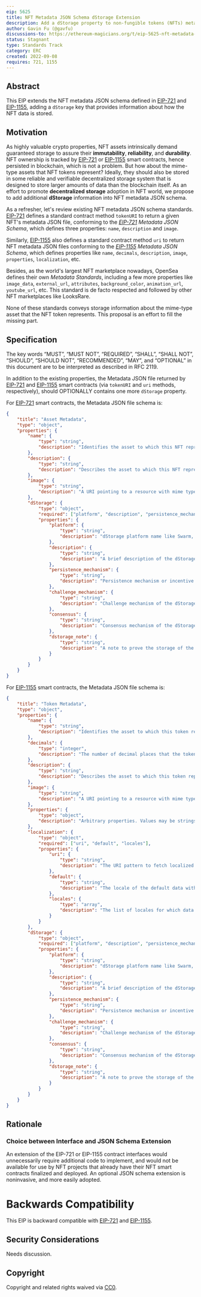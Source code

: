 ```yaml
---
eip: 5625
title: NFT Metadata JSON Schema dStorage Extension
description: Add a dStorage property to non-fungible tokens (NFTs) metadata JSON schema to provide decentralized storage information of NFT assets
author: Gavin Fu (@gavfu)
discussions-to: https://ethereum-magicians.org/t/eip-5625-nft-metadata-json-schema-dstorage-extension/10754
status: Stagnant
type: Standards Track
category: ERC
created: 2022-09-08
requires: 721, 1155
---
```


## Abstract

This EIP extends the NFT metadata JSON schema defined in [EIP-721](./eip-721.md) and [EIP-1155](./eip-1155.md), adding a `dStorage` key that provides information about how the NFT data is stored. 

## Motivation

As highly valuable crypto properties, NFT assets intrinsically demand guaranteed storage to assure their **immutability**, **reliability**, and **durability**. NFT ownership is tracked by [EIP-721](./eip-721.md) or [EIP-1155](./eip-1155.md) smart contracts, hence persisted in blockchain, which is not a problem. But how about the mime-type assets that NFT tokens represent? Ideally, they should also be stored in some reliable and verifiable decentralized storage system that is designed to store larger amounts of data than the blockchain itself. As an effort to promote **decentralized storage** adoption in NFT world, we propose to add additional **dStorage** information into NFT metadata JSON schema.

As a refresher, let's review existing NFT metadata JSON schema standards. [EIP-721](./eip-721.md) defines a standard contract method `tokenURI` to return a given NFT's metadata JSON file, conforming to the *[EIP-721](./eip-721.md) Metadata JSON Schema*, which defines three properties: `name`, `description` and `image`.

Similarly, [EIP-1155](./eip-1155.md) also defines a standard contract method `uri` to return NFT metadata JSON files conforming to the *[EIP-1155](./eip-1155.md) Metadata JSON Schema*, which defines properties like `name`, `decimals`, `description`, `image`, `properties`, `localization`, etc.

Besides, as the world's largest NFT marketplace nowadays, OpenSea defines their own *Metadata Standards*, including a few more properties like `image_data`, `external_url`, `attributes`, `background_color`, `animation_url`, `youtube_url`, etc. This standard is de facto respected and followed by other NFT marketplaces like LooksRare.

None of these standards conveys storage information about the mime-type asset that the NFT token represents. This proposal is an effort to fill the missing part.


## Specification

The key words “MUST”, “MUST NOT”, “REQUIRED”, “SHALL”, “SHALL NOT”, “SHOULD”, “SHOULD NOT”, “RECOMMENDED”, “MAY”, and “OPTIONAL” in this document are to be interpreted as described in RFC 2119.

In addition to the existing properties, the Metadata JSON file returned by [EIP-721](./eip-721.md) and [EIP-1155](./eip-1155.md) smart contracts (via `tokenURI` and `uri` methods, respectively), should OPTIONALLY contains one more `dStorage` property.

For [EIP-721](./eip-721.md) smart contracts, the Metadata JSON file schema is:

```json
{
    "title": "Asset Metadata",
    "type": "object",
    "properties": {
        "name": {
            "type": "string",
            "description": "Identifies the asset to which this NFT represents"
        },
        "description": {
            "type": "string",
            "description": "Describes the asset to which this NFT represents"
        },
        "image": {
            "type": "string",
            "description": "A URI pointing to a resource with mime type image/* representing the asset to which this NFT represents. Consider making any images at a width between 320 and 1080 pixels and aspect ratio between 1.91:1 and 4:5 inclusive."
        },
        "dStorage": {
            "type": "object",
            "required": ["platform", "description", "persistence_mechanism", "challenge_mechanism", "consensus", "dstorage_note"],
            "properties": {
                "platform": {
                    "type": "string",
                    "description": "dStorage platform name like Swarm, Arweave, Filecoin, Crust, etc"
                },
                "description": {
                    "type": "string",
                    "description": "A brief description of the dStorage platform"
                },
                "persistence_mechanism": {
                    "type": "string",
                    "description": "Persistence mechanism or incentive structure of the dStorage platform, like 'blockchain-based', 'contract-based', etc"
                },
                "challenge_mechanism": {
                    "type": "string",
                    "description": "Challenge mechanism of the dStorage platform, like Arweave's proof-of-access, etc"
                },
                "consensus": {
                    "type": "string",
                    "description": "Consensus mechanism of the dStorage platform, like PoW, PoS, etc"
                },
                "dstorage_note": {
                    "type": "string",
                    "description": "A note to prove the storage of the NFT asset on the dStorage platform, like a Filecoin deal id, a Crust place_storage_order transaction hash, etc"
                }
            }
        }
    }
}
```

For [EIP-1155](./eip-1155.md) smart contracts, the Metadata JSON file schema is:

```json
{
    "title": "Token Metadata",
    "type": "object",
    "properties": {
        "name": {
            "type": "string",
            "description": "Identifies the asset to which this token represents",
        },
        "decimals": {
            "type": "integer",
            "description": "The number of decimal places that the token amount should display - e.g. 18, means to divide the token amount by 1000000000000000000 to get its user representation."
        },
        "description": {
            "type": "string",
            "description": "Describes the asset to which this token represents"
        },
        "image": {
            "type": "string",
            "description": "A URI pointing to a resource with mime type image/* representing the asset to which this token represents. Consider making any images at a width between 320 and 1080 pixels and aspect ratio between 1.91:1 and 4:5 inclusive."
        },
        "properties": {
            "type": "object",
            "description": "Arbitrary properties. Values may be strings, numbers, object or arrays.",
        },
        "localization": {
            "type": "object",
            "required": ["uri", "default", "locales"],
            "properties": {
                "uri": {
                    "type": "string",
                    "description": "The URI pattern to fetch localized data from. This URI should contain the substring `{locale}` which will be replaced with the appropriate locale value before sending the request."
                },
                "default": {
                    "type": "string",
                    "description": "The locale of the default data within the base JSON"
                },
                "locales": {
                    "type": "array",
                    "description": "The list of locales for which data is available. These locales should conform to those defined in the Unicode Common Locale Data Repository (http://cldr.unicode.org/)."
                }
            }
        },
        "dStorage": {
            "type": "object",
            "required": ["platform", "description", "persistence_mechanism", "challenge_mechanism", "consensus", "dstorage_note"],
            "properties": {
                "platform": {
                    "type": "string",
                    "description": "dStorage platform name like Swarm, Arweave, Filecoin, Crust, etc"
                },
                "description": {
                    "type": "string",
                    "description": "A brief description of the dStorage platform"
                },
                "persistence_mechanism": {
                    "type": "string",
                    "description": "Persistence mechanism or incentive structure of the dStorage platform, like 'blockchain-based', 'contract-based', etc"
                },
                "challenge_mechanism": {
                    "type": "string",
                    "description": "Challenge mechanism of the dStorage platform, like Arweave's proof-of-access, etc"
                },
                "consensus": {
                    "type": "string",
                    "description": "Consensus mechanism of the dStorage platform, like PoW, PoS, etc"
                },
                "dstorage_note": {
                    "type": "string",
                    "description": "A note to prove the storage of the NFT asset on the dStorage platform, like a Filecoin deal id, a Crust place_storage_order transaction hash, etc"
                }
            }
        }
    }
}
```

## Rationale

### Choice between Interface and JSON Schema Extension

An extension of the EIP-721 or EIP-1155 contract interfaces would unnecessarily require additional code to implement, and would not be available for use by NFT projects that already have their NFT smart contracts finalized and deployed. An optional JSON schema extension is noninvasive, and more easily adopted.

# Backwards Compatibility

This EIP is backward compatible with [EIP-721](./eip-721.md)  and [EIP-1155](./eip-1155.md).

## Security Considerations

Needs discussion.

## Copyright

Copyright and related rights waived via [CC0](../LICENSE.md).